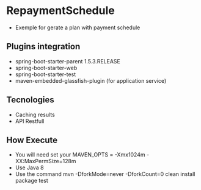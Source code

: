 # RepaymentSchedule
- Exemple for gerate a plan with payment schedule

Plugins integration
-
- spring-boot-starter-parent 1.5.3.RELEASE
- spring-boot-starter-web
- spring-boot-starter-test
- maven-embedded-glassfish-plugin (for application service)

Tecnologies
-
- Caching results
- API Restfull

How Execute
-
- You will need set your  MAVEN_OPTS = -Xmx1024m -XX:MaxPermSize=128m
- Use Java 8
- Use the command mvn -DforkMode=never -DforkCount=0  clean install package test
